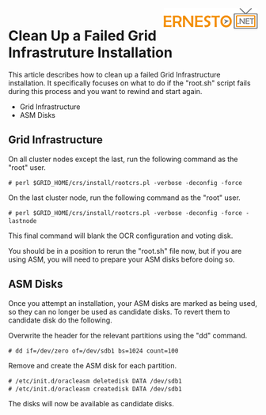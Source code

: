 <img align="right" src="./images/logo.png">

Clean Up a Failed Grid Infrastruture Installation
=================================================

This article describes how to clean up a failed Grid Infrastructure
installation. It specifically focuses on what to do if the "root.sh"
script fails during this process and you want to rewind and start again.

- Grid Infrastructure
- ASM Disks


Grid Infrastructure
-------------------

On all cluster nodes except the last, run the following command as the
"root" user.

    # perl $GRID_HOME/crs/install/rootcrs.pl -verbose -deconfig -force

On the last cluster node, run the following command as the "root" user.

    # perl $GRID_HOME/crs/install/rootcrs.pl -verbose -deconfig -force -lastnode

This final command will blank the OCR configuration and voting disk.

You should be in a position to rerun the "root.sh" file now, but if you
are using ASM, you will need to prepare your ASM disks before doing so.

ASM Disks
---------

Once you attempt an installation, your ASM disks are marked as being
used, so they can no longer be used as candidate disks. To revert them
to candidate disk do the following.

Overwrite the header for the relevant partitions using the "dd" command.

    # dd if=/dev/zero of=/dev/sdb1 bs=1024 count=100

Remove and create the ASM disk for each partition.

    # /etc/init.d/oracleasm deletedisk DATA /dev/sdb1
    # /etc/init.d/oracleasm createdisk DATA /dev/sdb1

The disks will now be available as candidate disks.
